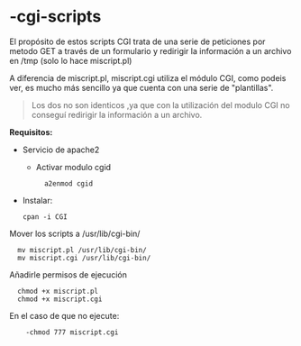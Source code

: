 # -cgi-scripts

El propósito de estos scripts CGI trata de una serie de peticiones por metodo GET a través
de un formulario y redirigir la información a un archivo en /tmp (solo lo hace miscript.pl)

A diferencia de miscript.pl, miscript.cgi utiliza el módulo CGI, como podeis ver, es mucho
más sencillo ya que cuenta con una serie de "plantillas".

>Los dos no son identicos ,ya que con la utilización del modulo CGI no conseguí redirigir la 
>información a un archivo.


**Requisitos:**

* Servicio de apache2
   * Activar modulo cgid
   
           a2enmod cgid

* Instalar:
           
      cpan -i CGI

Mover los scripts a /usr/lib/cgi-bin/
      
      mv miscript.pl /usr/lib/cgi-bin/
      mv miscript.cgi /usr/lib/cgi-bin/

Añadirle permisos de ejecución 
 
      chmod +x miscript.pl
      chmod +x miscript.cgi
      
En el caso de que no ejecute:

        -chmod 777 miscript.cgi
